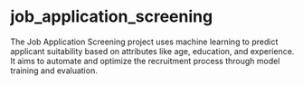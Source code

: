 # job_application_screening
The Job Application Screening project uses machine learning to predict applicant suitability based on attributes like age, education, and experience. It aims to automate and optimize the recruitment process through model training and evaluation.
